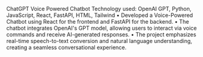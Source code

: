 ChatGPT Voice Powered Chatbot
Technology used: OpenAI GPT, Python, JavaScript, React, FastAPI, HTML, Tailwind
•
Developed a Voice-Powered Chatbot using React for the frontend and FastAPI for the backend.
•
The chatbot integrates OpenAI's GPT model, allowing users to interact via voice commands and receive AI-generated responses.
•
The project emphasizes real-time speech-to-text conversion and natural language understanding, creating a seamless conversational experience.

